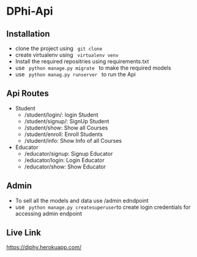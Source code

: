# DPhi-Api

## Installation
- clone the project using <code> git clone </code>
- create virtualenv using <code> virtualenv venv </code>
- Install the required repositries using requirements.txt
- use <code> python manage.py migrate </code> to make the required models
-  use <code> python manag.py runserver </code> to run the Api

## Api Routes
- Student
  - /student/login/: login Student
  - /student/signup/: SignUp Student
  - /student/show: Show all Courses
  - /student/enroll: Enroll Students 
  - /student/info: Show Info of all Courses
 - Educator
   - /educator/signup: Signup Educator
   - /educator/login: Login Educator
   - /educator/show: Show Educator

## Admin
- To sell all the models and data use /admin edndpoint
- use <code> python manage.py createsuperuser</code>to create login credentials for accessing admin endpoint
 
 ## Live Link
 https://diphy.herokuapp.com/

